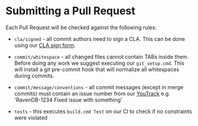 # Submitting a Pull Request

Each Pull Request will be checked against the following rules:

- `cla/signed` - all commit authors need to sign a CLA. This can be done using our [CLA sign form](http://ravendb.net/contributors/cla/sign).

- `commit/whitespace` - all changed files cannot contain TABs inside them. Before doing any work we suggest executing our `git_setup.cmd`. This will install a git pre-commit hook that will normalize all whitespaces during commits.

- `commit/message/conventions` - all commit messages (except in merge commits) must contain an issue number from our [YouTrack](http://issues.hibernatingrhinos.com) e.g. 'RavenDB-1234 Fixed issue with something'

- `tests` - this executes `build.cmd Test` on our CI to check if no constraints were violated
